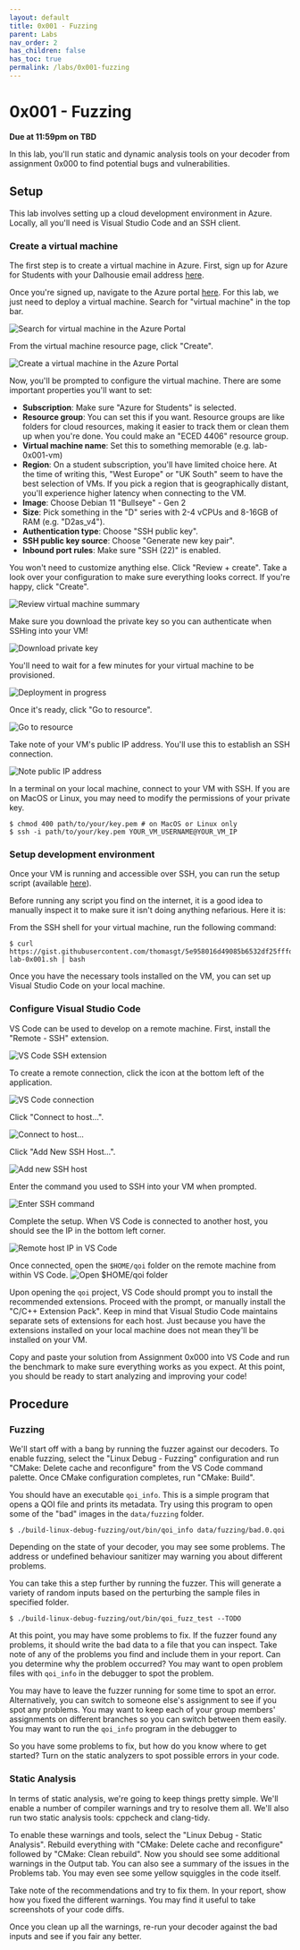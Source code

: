 ```yaml
---
layout: default
title: 0x001 - Fuzzing
parent: Labs
nav_order: 2
has_children: false
has_toc: true
permalink: /labs/0x001-fuzzing
---
```


# 0x001 - Fuzzing

**Due at 11:59pm on TBD**

In this lab, you'll run static and dynamic analysis tools on your decoder from assignment 0x000 to find potential bugs and vulnerabilities.

## Setup

This lab involves setting up a cloud development environment in Azure.
Locally, all you'll need is Visual Studio Code and an SSH client.

### Create a virtual machine

The first step is to create a virtual machine in Azure.
First, sign up for Azure for Students with your Dalhousie email address [here](https://signup.azure.com/studentverification?offerType=1&correlationId=a0ea030f9d524626b261c17e4f500d7b).

Once you're signed up, navigate to the Azure portal [here](https://portal.azure.com).
For this lab, we just need to deploy a virtual machine.
Search for "virtual machine" in the top bar.

![Search for virtual machine in the Azure Portal](images/vm.png)

From the virtual machine resource page, click "Create".

![Create a virtual machine in the Azure Portal](images/vm-create.png)

Now, you'll be prompted to configure the virtual machine.
There are some important properties you'll want to set:
* **Subscription**: Make sure "Azure for Students" is selected.
* **Resource group**: You can set this if you want. Resource groups are like folders for cloud resources, making it easier to track them or clean them up when you're done. You could make an "ECED 4406" resource group.
* **Virtual machine name**: Set this to something memorable (e.g. lab-0x001-vm)
* **Region**: On a student subscription, you'll have limited choice here. At the time of writing this, "West Europe" or "UK South" seem to have the best selection of VMs. If you pick a region that is geographically distant, you'll experience higher latency when connecting to the VM.
* **Image**: Choose Debian 11 "Bullseye" - Gen 2
* **Size**: Pick something in the "D" series with 2-4 vCPUs and 8-16GB of RAM (e.g. "D2as_v4").
* **Authentication type**: Choose "SSH public key".
* **SSH public key source**: Choose "Generate new key pair".
* **Inbound port rules**: Make sure "SSH (22)" is enabled.

You won't need to customize anything else.
Click "Review + create".
Take a look over your configuration to make sure everything looks correct.
If you're happy, click "Create".

![Review virtual machine summary](images/vm-summary.png)

Make sure you download the private key so you can authenticate when SSHing into your VM!

![Download private key](images/download-key.png)

You'll need to wait for a few minutes for your virtual machine to be provisioned.

![Deployment in progress](images/deployment-in-progress.png)

Once it's ready, click "Go to resource".

![Go to resource](images/go-to-resource.png)

Take note of your VM's public IP address. You'll use this to establish an SSH connection.

![Note public IP address](images/public-ip.png)

In a terminal on your local machine, connect to your VM with SSH.
If you are on MacOS or Linux, you may need to modify the permissions of your private key.

```
$ chmod 400 path/to/your/key.pem # on MacOS or Linux only
$ ssh -i path/to/your/key.pem YOUR_VM_USERNAME@YOUR_VM_IP
```

### Setup development environment

Once your VM is running and accessible over SSH, you can run the setup script (available [here](https://gist.githubusercontent.com/thomasgt/5e958016d49085b6532df25fffdb4c4d/raw/6ba7ba5cb37fcdab85f8fdd9927ac330a3c18b82/install-lab-0x001.sh)).

Before running any script you find on the internet, it is a good idea to manually inspect it to make sure it isn't doing anything nefarious. Here it is:
<script src="https://gist.github.com/thomasgt/5e958016d49085b6532df25fffdb4c4d.js"></script>

From the SSH shell for your virtual machine, run the following command:
```
$ curl https://gist.githubusercontent.com/thomasgt/5e958016d49085b6532df25fffdb4c4d/raw/6ba7ba5cb37fcdab85f8fdd9927ac330a3c18b82/install-lab-0x001.sh | bash
```

Once you have the necessary tools installed on the VM, you can set up Visual Studio Code on your local machine.

### Configure Visual Studio Code

VS Code can be used to develop on a remote machine.
First, install the "Remote - SSH" extension.

![VS Code SSH extension](images/remote-ssh.png)

To create a remote connection, click the icon at the bottom left of the application.

![VS Code connection](images/remote-connection.png)

Click "Connect to host...".

![Connect to host...](images/connection-to-host.png)

Click "Add New SSH Host...".

![Add new SSH host](images/add-new-host.png)

Enter the command you used to SSH into your VM when prompted.

![Enter SSH command](images/ssh-command.png)

Complete the setup.
When VS Code is connected to another host, you should see the IP in the bottom left corner.

![Remote host IP in VS Code](images/you-vm-ip.png)

Once connected, open the `$HOME/qoi` folder on the remote machine from within VS Code.
![Open `$HOME/qoi` folder](images/open-folder.png)

Upon opening the `qoi` project, VS Code should prompt you to install the recommended extensions.
Proceed with the prompt, or manually install the "C/C++ Extension Pack".
Keep in mind that Visual Studio Code maintains separate sets of extensions for each host.
Just because you have the extensions installed on your local machine does not mean they'll be installed on your VM.

Copy and paste your solution from Assignment 0x000 into VS Code and run the benchmark to make sure everything works as you expect.
At this point, you should be ready to start analyzing and improving your code!

## Procedure

### Fuzzing

We'll start off with a bang by running the fuzzer against our decoders.
To enable fuzzing, select the "Linux Debug - Fuzzing" configuration and run "CMake: Delete cache and reconfigure" from the VS Code command palette.
Once CMake configuration completes, run "CMake: Build".

You should have an executable `qoi_info`.
This is a simple program that opens a QOI file and prints its metadata.
Try using this program to open some of the "bad" images in the `data/fuzzing` folder.

```
$ ./build-linux-debug-fuzzing/out/bin/qoi_info data/fuzzing/bad.0.qoi
```

Depending on the state of your decoder, you may see some problems.
The address or undefined behaviour sanitizer may warning you about different problems.

You can take this a step further by running the fuzzer.
This will generate a variety of random inputs based on the perturbing the sample files in specified folder.

```
$ ./build-linux-debug-fuzzing/out/bin/qoi_fuzz_test --TODO
```

At this point, you may have some problems to fix.
If the fuzzer found any problems, it should write the bad data to a file that you can inspect.
Take note of any of the problems you find and include them in your report.
Can you determine why the problem occurred?
You may want to open problem files with `qoi_info` in the debugger to spot the problem.

You may have to leave the fuzzer running for some time to spot an error.
Alternatively, you can switch to someone else's assignment to see if you spot any problems.
You may want to keep each of your group members' assignments on different branches so you can switch between them easily.
You may want to run the `qoi_info` program in the debugger to

So you have some problems to fix, but how do you know where to get started?
Turn on the static analyzers to spot possible errors in your code.

### Static Analysis
In terms of static analysis, we're going to keep things pretty simple.
We'll enable a number of compiler warnings and try to resolve them all.
We'll also run two static analysis tools: cppcheck and clang-tidy.

To enable these warnings and tools, select the "Linux Debug - Static Analysis".
Rebuild everything with "CMake: Delete cache and reconfigure" followed by "CMake: Clean rebuild".
Now you should see some additional warnings in the Output tab.
You can also see a summary of the issues in the Problems tab.
You may even see some yellow squiggles in the code itself.

Take note of the recommendations and try to fix them.
In your report, show how you fixed the different warnings.
You may find it useful to take screenshots of your code diffs.

Once you clean up all the warnings, re-run your decoder against the bad inputs and see if you fair any better.